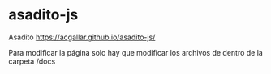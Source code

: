 # asadito-js
Asadito https://acgallar.github.io/asadito-js/


Para modificar la página solo hay que modificar los archivos de dentro de la carpeta /docs
